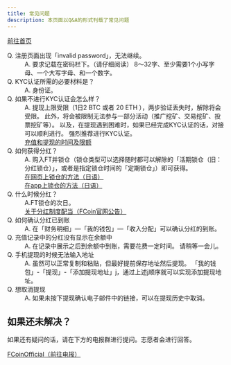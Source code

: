 ```yaml
---
title: 常见问题
description: 本页面以Q&A的形式刊载了常见问题
---
```


[前往首页](./)


<dl>
    <dt>
        Q. 注册页面出现「invalid password」，无法继续。
    </dt>
    <dd>
        A. 要求记载在密码栏下。（请仔细阅读）
        8～32字、至少需要1个小写字母、一个大写字母、和一个数字。
    </dd>
    <dt>
        Q. KYC认证所需的必要材料是？
    </dt>
    <dd>
        A. 身份证。
    </dd>
    <dt>
        Q. 如果不进行KYC认证会怎么样？
    </dt>
    <dd>
       A. 提现上限受限（1日2 BTC 或者 20 ETH ），两步验证丢失时，解除将会受限。
        此外，将会被限制无法参与一部分活动（推广挖矿、交易挖矿、投票挖矿等）。
       以及，在提现遇到困难时，如果已经完成KYC认证的话，对接可以顺利进行。
       强烈推荐进行KYC认证。<br>
       <a href="https://support.fcoin.com/hc/zh-cn/articles/360003738993-Deposit-and-Withdrawal-Time-and-Limits" target="_brank">
           充值和提现的时间及限额
       </a>
    </dd>
    <dt>
        Q. 如何获得分红？
    </dt>
    <dd>
        A.  购入FT并锁仓（锁仓类型可以选择随时都可以解除的「活期锁仓（旧：分红锁仓）」，或者是指定锁仓时间的「定期锁仓」）即可获得。<br>
        <a href="https://www.ftfan.org/forum.php?mod=viewthread&tid=2050&extra=page%3D1%26filter%3Dtypeid%26typeid%3D59&_dsign=ddcb41d2" target="_brank">
            在网页上锁仓的方法（日语）
        </a><br>
        <a href="https://www.ftfan.org/forum.php?mod=viewthread&tid=2046&extra=page%3D1%26filter%3Dtypeid%26typeid%3D59&_dsign=28f60eac" target="_brank">
            在app上锁仓的方法（日语）
        </a>
    </dd>
    <dt>
        Q. 什么时候分红？ 
    </dt>
    <dd>
        A.FT锁仓的次日。<br>
        <a href="https://fcoin.zendesk.com/hc/zh-cn/articles/360012589833" target="_brank">
            关于分红制度配当（FCoin官网公告）
        </a>
    </dd>
    <dt>
        Q. 如何确认分红已到账
    </dt>
    <dd>
        A. 在「财务明细」—「我的钱包」—「收入分配」可以确认分红的到账。
    </dd>
    <dt>
        Q. 充值记录中的分红没有显示在余额中
    </dt>
    <dd>
        A. 在记录中展示之后到余额中到账，需要花费一定时间。
        请稍等一会儿。
    </dd>
    <dt>
        Q. 手机提现的时候无法输入地址
    </dt>
    <dd>
        A. 虽然可以正常复制和粘贴，但最好提前保存地址然后提现。 
        「我的钱包」-「提现」-「添加提现地址」j，通过上述j顺序就可以实现添加提现地址。
    </dd>
    <dt>
        Q. 想取消提现
    </dt>
    <dd>
        A. 如果未按下提现确认电子邮件中的链接，可以在提现历史中取消。
    </dd>
</dl>

## 如果还未解决？

如果还有疑问的话，请在下方的电报群进行提问。志愿者会进行回答。

<a href="https://t.me/fcoinofficial" target="_brank">
    FCoinOfficial（前往电报）
</a>


